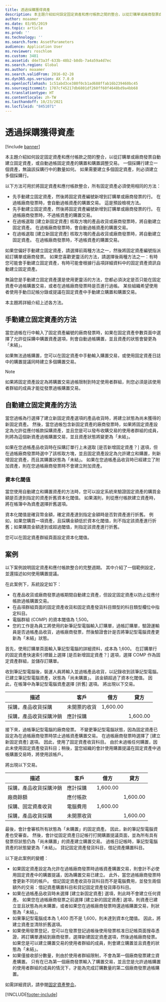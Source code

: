 ```yaml
---
title: 透過採購獲得資產
description: 本主題介紹如何設定固定資產和應付帳款之間的整合，以從訂購單或廠商發票自動建立固定資產，或自動過帳固定資產的購置和購置調整交易。
author: moaamer
ms.date: 03/05/2019
ms.topic: article
ms.prod: ''
ms.technology: ''
ms.search.form: AssetParameters
audience: Application User
ms.reviewer: roschlom
ms.custom: 3481
ms.assetid: d4e73a3f-633b-48b2-b8db-7a4a59a4d7ec
ms.search.region: Global
ms.author: moaamer
ms.search.validFrom: 2016-02-28
ms.dyn365.ops.version: AX 7.0.0
ms.openlocfilehash: 1c51abd3ce380f0cb1ad688ffab16b239460bc45
ms.sourcegitcommit: 1707cf45217db6801df260ff60f4648bd9a4bb68
ms.translationtype: HT
ms.contentlocale: zh-TW
ms.lasthandoff: 10/23/2021
ms.locfileid: "8451071"
---
```

# <a name="acquire-assets-through-procurement"></a>透過採購獲得資產

[!include [banner](../includes/banner.md)]

本主題介紹如何設定固定資產和應付帳款之間的整合，以從訂購單或廠商發票自動建立固定資產，或自動過帳固定資產的購置和購置調整交易。 一個採購行建立一個資產，無論該採購行中的數量如何。 如果需要建立多個固定資產，則必須建立多個採購行。

 以下方法可用於將固定資產和應付帳款整合，所有固定資產必須使用相同的方法：
-   先手動建立固定資產，然後將固定資產編號新增到訂購單或廠商發票的行。 在過帳廠商發票時，會自動過帳資產的購置交易。 這是預設檢視方法。
-   先手動建立固定資產，然後將固定資產編號新增到訂購單或廠商發票的行。 在過帳廠商發票時，不過帳資產的購置交易。
-   在過帳選取 [建立新固定資產] 核取方塊的產品收貨或廠商發票時，將自動建立固定資產。 在過帳廠商發票時，會自動過帳資產的購置交易。
-   在過帳選取 [建立新固定資產] 核取方塊的產品收貨或廠商發票時，將自動建立固定資產。 在過帳廠商發票時，不過帳資產的購置交易。

如果您偏好手動建立固定資產，請選擇前兩種方法之一，然後將固定資產編號指派給訂購單或廠商發票。 如果您喜歡更靈活的方法，請選擇後兩種方法之一：有時您可能會手動建立固定資產，有時可能會根據行品項詳細資料中的固定資產資訊自動建立固定資產。 

無論您是手動建立固定資產還是使用更靈活的方法，您都必須決定是否只能在固定資產中過帳購置交易，或者在過帳廠商發票時是否進行過帳。 某些組織希望使用者使用手動日記帳分錄或提議在固定資產中手動建立購置和購置交易。 

本主題將詳細介紹上述各方法。

## <a name="methods-for-manually-creating-fixed-assets"></a>手動建立固定資產的方法
當您過帳在行中輸入了固定資產編號的廠商發票時，如果在固定資產參數頁面中選擇了允許從採購中購置資產選項，則會自動過帳購置，並且資產的狀態會變更為「未結」。 

如果無法過帳購置，您可以在固定資產中手動輸入購置交易，或使用固定資產日誌中的購置提議同時建立多個購置交易。

> [!NOTE]                                                                                                                              
> 如果將固定資產設定為將購置交易過帳限制到特定使用者群組，則您必須是該使用者群組的成員才能從發票過帳購置交易。

## <a name="methods-for-automatically-creating-fixed-assets"></a>自動建立固定資產的方法
當您過帳為行選擇了建立新固定資產選項的產品收貨時，將建立狀態為尚未獲得的新固定資產。 然後，當您過帳包含新固定資產的廠商發票時，如果將固定資產設定為允許從應付帳款採購資產，並且您是可以發布收購交易的使用者群組的成員，則將為這個新資產過帳購置交易，並且資產狀態將變更為「未結」。 

如果在您過帳產品收貨時在採購訂單行上未選取 [是否新增固定資產？] 選項，但在過帳廠商發票時選中了該核取方塊，並且固定資產設定為允許建立和購置，則新增固定資產，而且其購置狀態為「未結」。 如果在您過帳產品收貨時已經建立了附加資產，則在您過帳廠商發票時不會建立附加資產。

### <a name="capitalization-threshold"></a>資本化閾值

當您使用自動建立和購置資產的方法時，您可以設定系統來驗證固定資產的購買金額是否達到指定的資產折舊資本化閾值。 如果滿則，則從應付帳款建立資產時，將在帳簿中為資產選擇折舊選項。 

資本化閾值是確貨幣金額，確定資產達到指定金額時是否對資產進行折舊。 例如，如果您購買一項資產，且採購金額低於資本化閾值，則不指定該資產進行折舊；如果購買金額達到或超過閾值，則指定該資產進行折舊。 

您可以在固定資產群組頁面設定資本化閾值。

## <a name="scenario"></a>案例
以下案例說明固定資產和應付帳款整合的完整週期。 其中介紹了一個範例設定，並還描述如何使用購置提議。 

在此案例下，系統設定如下：

-   在產品收貨或廠商發票過帳期間自動建立資產，但設定固定資產以防止從應付帳款過帳購置交易。
-   在品項群組頁面的固定資產收貨和固定資產發貨科目類型的科目類型欄位中指定科目。
-   電腦群組 (COMP) 的資本閾值為 1,500。
-   您的工作是為員工將使用的新筆記型電腦輸入訂購單，過帳訂購單，驗證運輸員是否過帳產品收貨，過帳廠商發票，然後驗證會計是否將筆記型電腦資產更新為「未結」狀態。

首先，使用訂購單頁面輸入筆記型電腦的詳細資料，成本為 1,600。 在訂購單行的固定資產快速索引標籤上選擇 [是否新增固定資產？] 選項，選擇 COMP 作為固定資產群組，並儲存訂購單。 

收到筆記型電腦後，裝運人員將輸入並過帳產品收貨，以記錄收到該筆記型電腦。 已建立筆記型電腦資產，狀態為「尚未購置」。 該金額超過了資本化閾值。 因此，在帳簿中為筆記型電腦資產選擇 [折舊] 選項。 將出現以下交易。

| 描述                               | 客戶             | 借方    | 貸方   |
|-------------------------------------------|---------------------|----------|----------|
| 採購，產品收貨採購        | 未開票的收貨 | 1,600.00 |          |
| 採購，產品收貨採購沖銷 | 應計採購   |          | 1,600.00 |

接下來，過帳筆記型電腦的廠商發票。 不變更筆記型電腦狀態，因為固定資產已設定為在過帳廠商發票時禁止過帳資產購置交易。 在過帳廠商發票時選擇了 [建立新固定資產] 選項。 因此，使用了固定資產收貨科目。 由於未過帳任何購置，因此未使用固定資產發貨科目；稍後，當您組織的會計使用購置提議在固定資產中過帳購置交易時，將使用該帳戶。 

將出現以下交易。

| 描述                               | 客戶             | 借方    | 貸方   |
|-------------------------------------------|---------------------|----------|----------|
| 採購，產品收貨採購沖銷 | 應計採購   | 1,600.00 |          |
| 廠商餘額                            | 應付帳款    |          | 1,600.00 |
| 採購、固定資產收貨             | 電腦費用    | 1,600.00 |          |
| 採購，產品收貨採購        | 未開票收貨 |          | 1,600.00 |

最後，會計會審核所有狀態為「未購置」的固定資產。 因此，新的筆記型電腦資產也受審查。 然後，會計從固定資產日記帳行打開購置提議頁面，並為所有具有發票但狀態仍為「尚未購置」的資產建立購置交易。 過帳日記帳時，筆記型電腦資產的狀態變更為「未結」。 貸記固定資產發貨科目，借記資產購置科目。 

以下是此案例的變體：

-   如果固定資產設定為允許在過帳廠商發票時過帳資產購置交易，則會計不必使用固定資產中的購置提議，因為購置交易已建立。 此外，當您過帳廠商發票時會更新不同的帳戶。 借記固定資產收貨存貨科目而不是電腦費用，並發生兩個額外的交易：借記資產購置科目和貸記固定資產發貨庫存科目。
-   如果在過帳產品收貨時未選擇 [建立新固定資產] 選項，則此時不會建立任何資產。 如果您在過帳廠商發票之前選擇 [建立新的固定資產] 選項，則資產已建立並且狀態為尚未購置，或者如果您在過帳廠商發票時還過帳購置交易，則狀態為「未結」。
-   如果筆記型電腦成本為 1,400 而不是 1,600，則未達到資本化閾值。 因此，將建立資產並清除折舊選項。
-   如果使用發票登記，您可以在發票登記過帳後使用發票核准日記帳頁面搜尋憑證，將訂購單連結到廠商發票，選擇新建固定資產選項，然後過帳廠商發票。 如果您是可以建立購置交易的使用者群組的成員，則會建立購置並且資產的狀態為「未結」。
-   如果僅接收部分數量，則由於使用者群組限制，不會為第一個廠商發票建立資產購置。 只有在已為第一個廠商發票輸入了購置交易，並且您是允許過帳購置的使用者群組的成員的情況下，才能為完成訂購數量的第二個廠商發票過帳購置。


如需詳細資訊，請參閱[固定資產整合](fixed-asset-integration.md)。





[!INCLUDE[footer-include](../../includes/footer-banner.md)]
